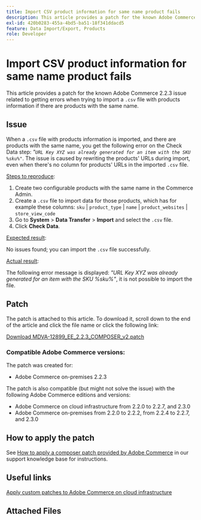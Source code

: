 ```yaml
---
title: Import CSV product information for same name product fails
description: This article provides a patch for the known Adobe Commerce 2.2.3 issue related to getting errors when trying to import a `.csv` file with products information if there are products with the same name.
exl-id: 420b0283-455a-4bd5-ba51-18f341ddacd5
feature: Data Import/Export, Products
role: Developer
---
```

# Import CSV product information for same name product fails

This article provides a patch for the known Adobe Commerce 2.2.3 issue related to getting errors when trying to import a `.csv` file with products information if there are products with the same name.

## Issue

When a `.csv` file with products information is imported, and there are products with the same name, you get the following error on the Check Data step: *"`URL Key XYZ was already generated for an item with the SKU %sku%"`*. The issue is caused by rewriting the products' URLs during import, even when there's no column for products' URLs in the imported `.csv` file.

<u>Steps to reproduce</u>:

1. Create two configurable products with the same name in the Commerce Admin.
1. Create a `.csv` file to import data for those products, which has for example these columns: `sku` | `product_type` | `name` | `product_websites` | `store_view_code`
1. Go to **System** > **Data Transfer** > **Import** and select the `.csv` file.
1. Click **Check Data**.

<u>Expected result</u>:

 No issues found; you can import the `.csv` file successfully.

 <u>Actual result</u>:

 The following error message is displayed: *"URL Key XYZ was already generated for an item with the SKU %sku%"*, it is not possible to import the file.

## Patch

The patch is attached to this article. To download it, scroll down to the end of the article and click the file name or click the following link:

 [Download MDVA-12899\_EE\_2.2.3\_COMPOSER\_v2.patch](assets/MDVA-12899_EE_2.2.3_COMPOSER_v2.patch.zip)

### Compatible Adobe Commerce versions:

The patch was created for:

* Adobe Commerce on-premises 2.2.3

The patch is also compatible (but might not solve the issue) with the following Adobe Commerce editions and versions:

* Adobe Commerce on cloud infrastructure from 2.2.0 to 2.2.7, and 2.3.0
* Adobe Commerce on-premises from 2.2.0 to 2.2.2, from 2.2.4 to 2.2.7, and 2.3.0

## How to apply the patch

See [How to apply a composer patch provided by Adobe Commerce](/help/how-to/general/how-to-apply-a-composer-patch-provided-by-magento.md) in our support knowledge base for instructions.

## Useful links

 [Apply custom patches to Adobe Commerce on cloud infrastructure](https://devdocs.magento.com/guides/v2.3/cloud/project/project-patch.html)

## Attached Files
